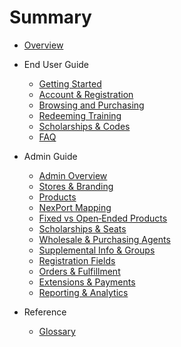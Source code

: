 # Summary

* [Overview](README.md)

* End User Guide
  * [Getting Started](user/getting-started.md)
  * [Account & Registration](user/account-registration.md)
  * [Browsing and Purchasing](user/browsing-and-purchasing.md)
  * [Redeeming Training](user/redeem-training.md)
  * [Scholarships & Codes](user/scholarships-and-codes.md)
  * [FAQ](user/faq.md)

* Admin Guide
  * [Admin Overview](admin/overview.md)
  * [Stores & Branding](admin/stores.md)
  * [Products](admin/products.md)
  * [NexPort Mapping](admin/nexport-mapping.md)
  * [Fixed vs Open‑Ended Products](admin/open-vs-fixed-products.md)
  * [Scholarships & Seats](admin/scholarships-and-seats.md)
  * [Wholesale & Purchasing Agents](admin/wholesale.md)
  * [Supplemental Info & Groups](admin/supplemental-info.md)
  * [Registration Fields](admin/registration-fields.md)
  * [Orders & Fulfillment](admin/orders.md)
  * [Extensions & Payments](admin/extensions-and-payments.md)
  * [Reporting & Analytics](admin/reporting.md)

* Reference
  * [Glossary](reference/glossary.md)

